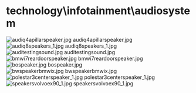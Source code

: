 <h1>technology\infotainment\audiosystem</h1>
<div class="container text-center">
<div class="row">
<div class="col col-lg-2 col-6">
<img src="https://media.evkx.net/multimedia/technology/infotainment/audiosystem/audiq4apillarspeaker_xst.jpg" class="img-thumbnail" alt="audiq4apillarspeaker.jpg">
audiq4apillarspeaker.jpg
</div>
<div class="col col-lg-2 col-6">
<img src="https://media.evkx.net/multimedia/technology/infotainment/audiosystem/audiq8speakers_1_xst.jpg" class="img-thumbnail" alt="audiq8speakers_1.jpg">
audiq8speakers_1.jpg
</div>
<div class="col col-lg-2 col-6">
<img src="https://media.evkx.net/multimedia/technology/infotainment/audiosystem/auditestingsound_xst.jpg" class="img-thumbnail" alt="auditestingsound.jpg">
auditestingsound.jpg
</div>
<div class="col col-lg-2 col-6">
<img src="https://media.evkx.net/multimedia/technology/infotainment/audiosystem/bmwi7reardoorspeaker_xst.jpg" class="img-thumbnail" alt="bmwi7reardoorspeaker.jpg">
bmwi7reardoorspeaker.jpg
</div>
<div class="col col-lg-2 col-6">
<img src="https://media.evkx.net/multimedia/technology/infotainment/audiosystem/bospeaker_xst.jpg" class="img-thumbnail" alt="bospeaker.jpg">
bospeaker.jpg
</div>
<div class="col col-lg-2 col-6">
<img src="https://media.evkx.net/multimedia/technology/infotainment/audiosystem/bwspeakerbmwix_xst.jpg" class="img-thumbnail" alt="bwspeakerbmwix.jpg">
bwspeakerbmwix.jpg
</div>
<div class="col col-lg-2 col-6">
<img src="https://media.evkx.net/multimedia/technology/infotainment/audiosystem/polestar3centerspeaker_1_xst.jpg" class="img-thumbnail" alt="polestar3centerspeaker_1.jpg">
polestar3centerspeaker_1.jpg
</div>
<div class="col col-lg-2 col-6">
<img src="https://media.evkx.net/multimedia/technology/infotainment/audiosystem/speakersvolvoex90_1_xst.jpg" class="img-thumbnail" alt="speakersvolvoex90_1.jpg">
speakersvolvoex90_1.jpg
</div>
</div>
</div>
